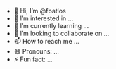 - 👋 Hi, I’m @fbatlos
- 👀 I’m interested in ...
- 🌱 I’m currently learning ...
- 💞️ I’m looking to collaborate on ...
- 📫 How to reach me ...
- 😄 Pronouns: ...
- ⚡ Fun fact: ...

<!---
fbatlos/fbatlos is a ✨ special ✨ repository because its `README.md` (this file) appears on your GitHub profile.
You can click the Preview link to take a look at your changes.
--->
